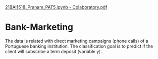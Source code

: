 [21BAI1518_Pranam_PAT5.ipynb - Colaboratory.pdf](https://github.com/Pranam2002/Bank-Marketing/files/12910366/21BAI1518_Pranam_PAT5.ipynb.-.Colaboratory.pdf)

# Bank-Marketing

The data is related with direct marketing campaigns (phone calls) of a Portuguese banking institution. The classification goal is to predict if the client will subscribe a term deposit (variable y).

